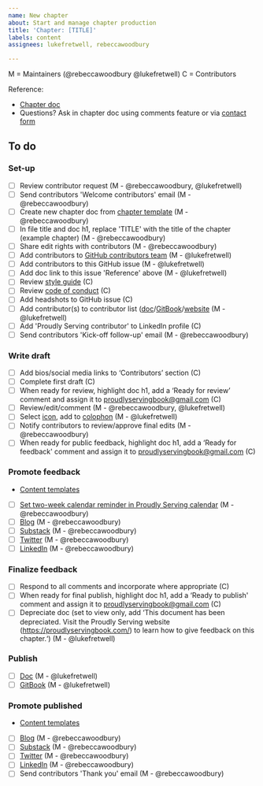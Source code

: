 ```yaml
---
name: New chapter
about: Start and manage chapter production
title: 'Chapter: [TITLE]'
labels: content
assignees: lukefretwell, rebeccawoodbury

---
```


M = Maintainers (@rebeccawoodbury @lukefretwell)
C = Contributors

Reference:

* [Chapter doc](LINKTOCHAPTERDOC)
* Questions? Ask in chapter doc using comments feature or via [contact form](https://proudlyservingbook.com/contact)

## To do

### Set-up

- [ ] Review contributor request (M - @rebeccawoodbury, @lukefretwell)
- [ ] Send contributors 'Welcome contributors' email (M - @rebeccawoodbury)
- [ ] Create new chapter doc from [chapter template](https://docs.google.com/document/d/16oS3naY8zCbcjr2QoJ6JvOk8YeJPsQ0ZENFec8gMshQ/edit?usp=sharing) (M - @rebeccawoodbury)
- [ ] In file title and doc h1, replace 'TITLE' with the title of the chapter (example chapter) (M - @rebeccawoodbury)
- [ ] Share edit rights with contributors (M - @rebeccawoodbury)
- [ ] Add contributors to [GitHub contributors team](https://github.com/orgs/proudlyserving/teams/proudly-serving-contributors) (M - @lukefretwell)
- [ ] Add contributors to this GitHub issue (M - @lukefretwell)
- [ ] Add doc link to this issue 'Reference' above (M - @lukefretwell)
- [ ] Review [style guide](https://proudlyservingbook.com/style) (C)
- [ ] Review [code of conduct](https://proudlyservingbook.com/conduct) (C)
- [ ] Add headshots to GitHub issue (C)
- [ ] Add contributor(s) to contributor list ([doc](https://docs.google.com/document/d/1rruJsEF8-E3qTVCv0Giw2mK43HcNS4d7233rgGk9wjw/edit?usp=sharing)/[GitBook](https://proudly-serving.gitbook.io/proudly-serving/)/[website](https://proudlyservingbook.com/people/) (M - @lukefretwell)
- [ ] Add 'Proudly Serving contributor' to LinkedIn profile (C)
- [ ] Send contributors 'Kick-off follow-up' email (M - @rebeccawoodbury)

### Write draft

- [ ] Add bios/social media links to ‘Contributors’ section (C)
- [ ] Complete first draft (C)
- [ ] When ready for review, highlight doc h1, add a ‘Ready for review’ comment and assign it to proudlyservingbook@gmail.com (C)
- [ ] Review/edit/comment (M - @rebeccawoodbury, @lukefretwell)
- [ ] Select [icon](https://thenounproject.com/), add to [colophon](https://proudlyservingbook.com/colophon) (M - @lukefretwell)
- [ ] Notify contributors to review/approve final edits (M - @rebeccawoodbury)
- [ ] When ready for public feedback, highlight doc h1, add a ‘Ready for feedback' comment and assign it to proudlyservingbook@gmail.com (C)

### Promote feedback

* [Content templates](https://docs.google.com/document/d/1JzJrG2J7WzbtGK-A3TgSVCkyXHJJFuqriVn_vIxTj-8/edit#heading=h.1yfb0xjocjrm)

- [ ] [Set two-week calendar reminder in Proudly Serving calendar](https://calendar.google.com/calendar/u/3?cid=YXRqdmRlY3MxMHU4ZmI2N2ZwbGNsazh0NzRAZ3JvdXAuY2FsZW5kYXIuZ29vZ2xlLmNvbQ) (M - @rebeccawoodbury)
- [ ] [Blog](https://proudlyservingbook.com/updates/) (M - @rebeccawoodbury)
- [ ] [Substack](https://proudlyserving.substack.com/) (M - @rebeccawoodbury)
- [ ] [Twitter](https://twitter.com/proudly_serving) (M - @rebeccawoodbury)
- [ ] [LinkedIn](https://www.linkedin.com/company/proudlyserving) (M - @rebeccawoodbury)

### Finalize feedback

- [ ] Respond to all comments and incorporate where appropriate (C)
- [ ] When ready for final publish, highlight doc h1, add a ‘Ready to publish' comment and assign it to proudlyservingbook@gmail.com (C)
- [ ] Depreciate doc (set to view only, add ‘This document has been depreciated. Visit the Proudly Serving website (https://proudlyservingbook.com/) to learn how to give feedback on this chapter.‘) (M - @lukefretwell)

### Publish

- [ ] [Doc](https://docs.google.com/document/d/1rruJsEF8-E3qTVCv0Giw2mK43HcNS4d7233rgGk9wjw/edit?usp=sharing) (M - @lukefretwell)
- [ ] [GitBook](https://proudly-serving.gitbook.io/proudly-serving/) (M - @lukefretwell)

### Promote published

* [Content templates](https://docs.google.com/document/d/1JzJrG2J7WzbtGK-A3TgSVCkyXHJJFuqriVn_vIxTj-8/edit#heading=h.1yfb0xjocjrm)

- [ ] [Blog](https://proudlyservingbook.com/updates/) (M - @rebeccawoodbury)
- [ ] [Substack](https://proudlyserving.substack.com/) (M - @rebeccawoodbury)
- [ ] [Twitter](https://twitter.com/proudly_serving) (M - @rebeccawoodbury)
- [ ] [LinkedIn](https://www.linkedin.com/company/proudlyserving) (M - @rebeccawoodbury)
- [ ] Send contributors 'Thank you' email (M - @rebeccawoodbury)

